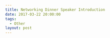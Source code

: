 ```yaml
---
title: Networking Dinner Speaker Introduction
date: 2017-03-22 20:00:00
tags:
  - Other
layout: post
---
```

